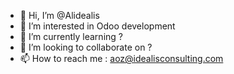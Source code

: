 - 👋 Hi, I’m @Alidealis
- 👀 I’m interested in Odoo development
- 🌱 I’m currently learning ?
- 💞️ I’m looking to collaborate on ?
- 📫 How to reach me : aoz@idealisconsulting.com

<!---
Alidealis/Alidealis is a ✨ special ✨ repository because its `README.md` (this file) appears on your GitHub profile.
You can click the Preview link to take a look at your changes.
--->

